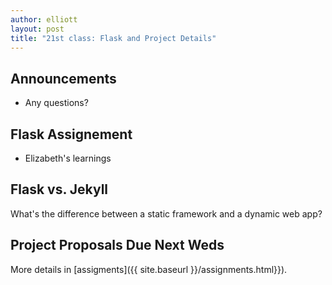 ```yaml
---
author: elliott
layout: post
title: "21st class: Flask and Project Details"
---
```


## Announcements
* Any questions?

## Flask Assignement
* Elizabeth's learnings

## Flask vs. Jekyll
What's the difference between a static framework and a dynamic web app?

## Project Proposals Due Next Weds
More details in [assigments]({{ site.baseurl }}/assignments.html}}).

